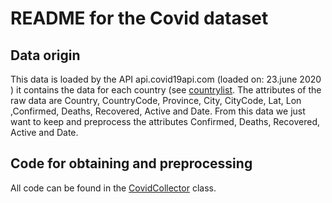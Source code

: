 # README for the Covid dataset

## Data origin
This data is loaded by the API api.covid19api.com (loaded on: 23.june 2020 ) it contains the data for each country (see [countrylist](/src/datamanagement/datacollection.py). The attributes of the raw data are Country, CountryCode, Province, City, CityCode, Lat, Lon ,Confirmed, Deaths, Recovered, Active and Date. From this data we just want to keep and preprocess the attributes Confirmed, Deaths, Recovered, Active and Date.

## Code for obtaining and preprocessing
All code can be found in the [CovidCollector](/./src/data_management/data_collection.py) class.


